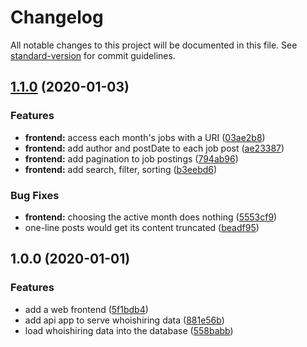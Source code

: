 # Changelog

All notable changes to this project will be documented in this file. See [standard-version](https://github.com/conventional-changelog/standard-version) for commit guidelines.

## [1.1.0](https://github.com/jerroydmoore/whoishiring.work/compare/v1.0.0...v1.1.0) (2020-01-03)


### Features

* **frontend:** access each month's jobs with a URI ([03ae2b8](https://github.com/jerroydmoore/whoishiring.work/commit/03ae2b875364853f207aefd260202735426c38d9))
* **frontend:** add author and postDate to each job post ([ae23387](https://github.com/jerroydmoore/whoishiring.work/commit/ae23387e1b0396f02a01e4f9f924bf5a1c9b9e78))
* **frontend:** add pagination to job postings ([794ab96](https://github.com/jerroydmoore/whoishiring.work/commit/794ab96825b858608268f35da71cc2f1b4c3d16b))
* **frontend:** add search, filter, sorting ([b3eebd6](https://github.com/jerroydmoore/whoishiring.work/commit/b3eebd6fe600107a0909736d5a1dc59f5a1a272c))


### Bug Fixes

* **frontend:** choosing the active month does nothing ([5553cf9](https://github.com/jerroydmoore/whoishiring.work/commit/5553cf91e348e6d0399e2c68d91abacabdcf8bc3))
* one-line posts would get its content truncated ([beadf95](https://github.com/jerroydmoore/whoishiring.work/commit/beadf95d2c4a145595896e1d6938ff534bee605a))

## 1.0.0 (2020-01-01)


### Features

* add a web frontend ([5f1bdb4](https://github.com/jerroydmoore/whoishiring.work/commit/5f1bdb484a2285a425c4f8996387e02859357a1b))
* add api app to serve whoishiring data ([881e56b](https://github.com/jerroydmoore/whoishiring.work/commit/881e56b5450776246e48ca4e8adf391acc338ea0))
* load whoishiring data into the database ([558babb](https://github.com/jerroydmoore/whoishiring.work/commit/558babb927f3f51a793ed88a694e3b3df79ba337))
